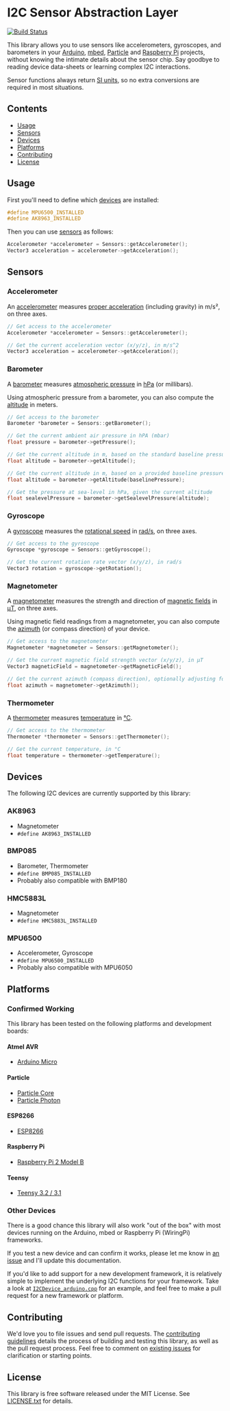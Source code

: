 # I2C Sensor Abstraction Layer

[![Build Status](https://travis-ci.org/loopj/i2c-sensor-hal.svg?branch=master)](https://travis-ci.org/loopj/i2c-sensor-hal)

This library allows you to use sensors like accelerometers, gyroscopes, and barometers in your [Arduino](https://www.arduino.cc/), [mbed](https://www.mbed.com), [Particle](https://www.particle.io/) and [Raspberry Pi](https://www.raspberrypi.org/) projects, without knowing the intimate details about the sensor chip. Say goodbye to reading device data-sheets or learning complex I2C interactions.

Sensor functions always return [SI units](https://en.wikipedia.org/wiki/International_System_of_Units), so no extra conversions are required in most situations.

## Contents

- [Usage](#usage)
- [Sensors](#sensors)
- [Devices](#devices)
- [Platforms](#platforms)
- [Contributing](#contributing)
- [License](#license)


## Usage

First you'll need to define which [devices](#devices) are installed:

```c++
#define MPU6500_INSTALLED
#define AK8963_INSTALLED
```

Then you can use [sensors](#sensors) as follows:

```c++
Accelerometer *accelerometer = Sensors::getAccelerometer();
Vector3 acceleration = accelerometer->getAcceleration();
```


## Sensors

### Accelerometer

An [accelerometer](https://en.wikipedia.org/wiki/Accelerometer) measures [proper acceleration](https://en.wikipedia.org/wiki/Proper_acceleration) (including gravity) in m/s², on three axes.

```c++
// Get access to the accelerometer
Accelerometer *accelerometer = Sensors::getAccelerometer();

// Get the current acceleration vector (x/y/z), in m/s^2
Vector3 acceleration = accelerometer->getAcceleration();
```

### Barometer

A [barometer](https://en.wikipedia.org/wiki/Barometer) measures [atmospheric pressure](https://en.wikipedia.org/wiki/Atmospheric_pressure) in [hPa](https://en.wikipedia.org/wiki/Pascal_(unit)) (or millibars).

Using atmospheric pressure from a barometer, you can also compute the [altitude](https://en.wikipedia.org/wiki/Altitude) in meters.

```c++
// Get access to the barometer
Barometer *barometer = Sensors::getBarometer();

// Get the current ambient air pressure in hPA (mbar)
float pressure = barometer->getPressure();

// Get the current altitude in m, based on the standard baseline pressure
float altitude = barometer->getAltitude();

// Get the current altitude in m, based on a provided baseline pressure
float altitude = barometer->getAltitude(baselinePressure);

// Get the pressure at sea-level in hPa, given the current altitude
float sealevelPressure = barometer->getSealevelPressure(altitude);
```

### Gyroscope

A [gyroscope](https://en.wikipedia.org/wiki/Gyroscope) measures the [rotational speed](https://en.wikipedia.org/wiki/Rotational_speed) in [rad/s](https://en.wikipedia.org/wiki/Radian_per_second), on three axes.

```c++
// Get access to the gyroscope
Gyroscope *gyroscope = Sensors::getGyroscope();

// Get the current rotation rate vector (x/y/z), in rad/s
Vector3 rotation = gyroscope->getRotation();
```

### Magnetometer

A [magnetometer](https://en.wikipedia.org/wiki/Magnetometer) measures the strength and direction of [magnetic fields](https://en.wikipedia.org/wiki/Magnetic_field) in [μT](https://en.wikipedia.org/wiki/Tesla_(unit)), on three axes.

Using magnetic field readings from a magnetometer, you can also compute the [azimuth](https://en.wikipedia.org/wiki/Azimuth) (or compass direction) of your device.

```c++
// Get access to the magnetometer
Magnetometer *magnetometer = Sensors::getMagnetometer();

// Get the current magnetic field strength vector (x/y/z), in μT
Vector3 magneticField = magnetometer->getMagneticField();

// Get the current azimuth (compass direction), optionally adjusting for declination
float azimuth = magnetometer->getAzimuth();
```

### Thermometer

A [thermometer](https://en.wikipedia.org/wiki/Thermometer) measures [temperature](https://en.wikipedia.org/wiki/Temperature) in [°C](https://en.wikipedia.org/wiki/Celsius).

```c++
// Get access to the thermometer
Thermometer *thermometer = Sensors::getThermometer();

// Get the current temperature, in °C
float temperature = thermometer->getTemperature();
```


## Devices

The following I2C devices are currently supported by this library:

### AK8963

- Magnetometer
- `#define AK8963_INSTALLED`

### BMP085

- Barometer, Thermometer
- `#define BMP085_INSTALLED`
- Probably also compatible with BMP180

### HMC5883L

- Magnetometer
- `#define HMC5883L_INSTALLED`

### MPU6500

- Accelerometer, Gyroscope
- `#define MPU6500_INSTALLED`
- Probably also compatible with MPU6050


## Platforms

### Confirmed Working

This library has been tested on the following platforms and development boards:

#### Atmel AVR

- [Arduino Micro](https://www.arduino.cc/en/Main/ArduinoBoardMicro)

#### Particle

- [Particle Core](https://docs.particle.io/datasheets/core-datasheet/)
- [Particle Photon](https://docs.particle.io/datasheets/photon-datasheet/)

#### ESP8266

- [ESP8266](https://en.wikipedia.org/wiki/ESP8266)

#### Raspberry Pi

- [Raspberry Pi 2 Model B](https://www.raspberrypi.org/products/raspberry-pi-2-model-b/)

#### Teensy

- [Teensy 3.2 / 3.1](https://www.pjrc.com/teensy/teensy31.html)

### Other Devices

There is a good chance this library will also work "out of the box" with most devices running on the Arduino, mbed or Raspberry Pi (WiringPi) frameworks.

If you test a new device and can confirm it works, please let me know in [an issue](https://github.com/loopj/i2cdevlib-hal/issues) and I'll update this documentation.

If you'd like to add support for a new development framework, it is relatively simple to implement the underlying I2C functions for your framework. Take a look at [`I2CDevice_arduino.cpp`](https://github.com/loopj/i2c-sensor-hal/blob/master/src/I2CDevice_arduino.cpp) for an example, and feel free to make a pull request for a new framework or platform.


## Contributing

We'd love you to file issues and send pull requests. The [contributing guidelines](CONTRIBUTING.md) details the process of building and testing this library, as well as the pull request process. Feel free to comment on [existing issues](https://github.com/loopj/i2cdevlib-hal/issues) for clarification or starting points.


## License

This library is free software released under the MIT License. See [LICENSE.txt](LICENSE.txt) for details.
